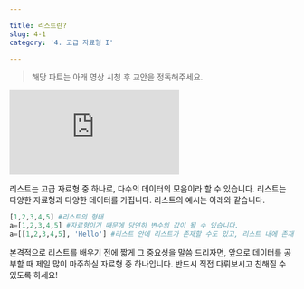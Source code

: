 ```yaml
---

title: 리스트란?
slug: 4-1
category: '4. 고급 자료형 I'

---
```


> 해당 파트는 아래 영상 시청 후 교안을 정독해주세요.

<iframe class="w-full" style="aspect-ratio: 16 / 9;" src="https://www.youtube.com/embed/AADlloZjEBU" title="YouTube video player" frameborder="0" allow="accelerometer; autoplay; clipboard-write; encrypted-media; gyroscope; picture-in-picture" allowfullscreen></iframe>

리스트는 고급 자료형 중 하나로, 다수의 데이터의 모음이라 할 수 있습니다. 리스트는 다양한 자료형과 다양한 데이터를 가집니다. 리스트의 예시는 아래와 같습니다.
```python
[1,2,3,4,5] #리스트의 형태  
a=[1,2,3,4,5] #자료형이기 때문에 당연히 변수의 값이 될 수 있습니다.  
a=[[1,2,3,4,5], 'Hello'] #리스트 안에 리스트가 존재할 수도 있고, 리스트 내에 존재하는 데이터들은 자료형이 다를 수도 있습니다.
```
본격적으로 리스트를 배우기 전에 짧게 그 중요성을 말씀 드리자면, 앞으로 데이터를 공부할 때 제일 많이 마주하실 자료형 중 하나입니다. 반드시 직접 다뤄보시고 친해질 수 있도록 하세요!
